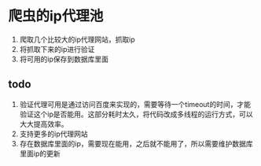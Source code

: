 # 爬虫的ip代理池

1. 爬取几个比较大的ip代理网站，抓取ip
2. 将抓取下来的ip进行验证
3. 将可用的ip保存到数据库里面


## todo
1. 验证代理可用是通过访问百度来实现的，需要等待一个timeout的时间，才能验证这个ip是否能用。这部分耗时太久，将代码改成多线程的运行方式，可以大大提高效率。
2. 支持更多的ip代理网站
3. 存在数据库里面的ip，需要现在能用，之后就不能用了，所以需要维护数据库里面ip的更新
